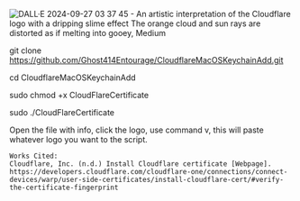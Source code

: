 ![DALL·E 2024-09-27 03 37 45 - An artistic interpretation of the Cloudflare logo with a dripping slime effect  The orange cloud and sun rays are distorted as if melting into gooey,  Medium](https://github.com/user-attachments/assets/9a6ee434-9129-4c10-96fc-7c2214b5c82e)



git clone https://github.com/Ghost414Entourage/CloudflareMacOSKeychainAdd.git

cd CloudflareMacOSKeychainAdd 

sudo chmod +x CloudFlareCertificate 

sudo ./CloudFlareCertificate 

Open the file with info, click the logo, use command v, this will paste whatever logo you want to the script. 













    Works Cited: 
    Cloudflare, Inc. (n.d.) Install Cloudflare certificate [Webpage]. https://developers.cloudflare.com/cloudflare-one/connections/connect-devices/warp/user-side-certificates/install-cloudflare-cert/#verify-the-certificate-fingerprint
